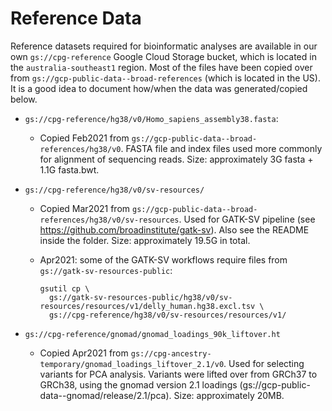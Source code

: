 # Reference Data

Reference datasets required for bioinformatic analyses are available in our own
`gs://cpg-reference` Google Cloud Storage bucket, which is located in the
`australia-southeast1` region. Most of the files have been copied over from
`gs://gcp-public-data--broad-references` (which is located in the US). It is a
good idea to document how/when the data was generated/copied below.

- `gs://cpg-reference/hg38/v0/Homo_sapiens_assembly38.fasta`:

  - Copied Feb2021 from `gs://gcp-public-data--broad-references/hg38/v0`. FASTA
    file and index files used more commonly for alignment of sequencing reads.
    Size: approximately 3G fasta + 1.1G fasta.bwt.

- `gs://cpg-reference/hg38/v0/sv-resources/`

  - Copied Mar2021 from
    `gs://gcp-public-data--broad-references/hg38/v0/sv-resources`. Used for
    GATK-SV pipeline (see <https://github.com/broadinstitute/gatk-sv>). Also see
    the README inside the folder. Size: approximately 19.5G in total.

  - Apr2021: some of the GATK-SV workflows require files from
    `gs://gatk-sv-resources-public`:

    ```shell
    gsutil cp \
      gs://gatk-sv-resources-public/hg38/v0/sv-resources/resources/v1/delly_human.hg38.excl.tsv \
      gs://cpg-reference/hg38/v0/sv-resources/resources/v1/
    ```

- `gs://cpg-reference/gnomad/gnomad_loadings_90k_liftover.ht`

  - Copied Apr2021 from `gs://cpg-ancestry-temporary/gnomad_loadings_liftover_2.1/v0`. Used for selecting variants for PCA analysis. Variants were lifted over from GRCh37 to GRCh38, using the gnomad version 2.1 loadings (gs://gcp-public-data--gnomad/release/2.1/pca). Size: approximately 20MB.
